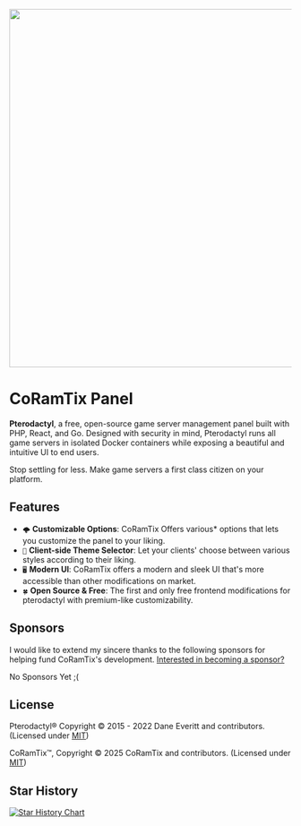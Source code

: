 <p align="center">
<a href="https://coramtix.dev/">
<img width="1280" height="640" alt="CoRamTix Banner" src="https://github.com/user-attachments/assets/a02869d0-f5d3-4391-8f45-cada52aa6916" />
</a>
</p>

# CoRamTix Panel

**Pterodactyl**, a free, open-source game server management panel built with PHP, React, and Go. Designed with security
in mind, Pterodactyl runs all game servers in isolated Docker containers while exposing a beautiful and intuitive
UI to end users.

Stop settling for less. Make game servers a first class citizen on your platform.

## Features

* ` 🌩️ ` **Customizable Options**: CoRamTix Offers various* options that lets you customize the panel to your liking.
* ` 🎨 ` **Client-side Theme Selector**: Let your clients' choose between various styles according to their liking.
* ` 🖥️ ` **Modern UI**: CoRamTix offers a modern and sleek UI that's more accessible than other modifications on market.
* ` 🍀 ` **Open Source & Free**: The first and only free frontend modifications for pterodactyl with premium-like customizability.

## Sponsors

I would like to extend my sincere thanks to the following sponsors for helping fund CoRamTix's development.
[Interested in becoming a sponsor?](https://github.com/sponsors/bijju089)

No Sponsors Yet ;(

## License

Pterodactyl® Copyright © 2015 - 2022 Dane Everitt and contributors. (Licensed under [MIT](https://github.com/coramtix/panel/blob/develop/PTERO_LICENSE.md))

CoRamTix™, Copyright © 2025 CoRamTix and contributors. (Licensed under [MIT](https://github.com/coramtix/panel/blob/develop/LICENSE.md))

## Star History

<a href="https://www.star-history.com/#coramtix/panel&Date">
 <picture>
   <source media="(prefers-color-scheme: dark)" srcset="https://api.star-history.com/svg?repos=coramtix/panel&type=Date&theme=dark" />
   <source media="(prefers-color-scheme: light)" srcset="https://api.star-history.com/svg?repos=coramtix/panel&type=Date" />
   <img alt="Star History Chart" src="https://api.star-history.com/svg?repos=coramtix/panel&type=Date" />
 </picture>
</a>
